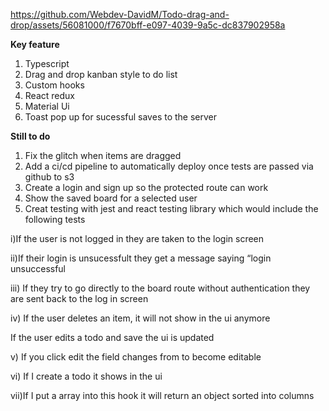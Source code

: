 
https://github.com/Webdev-DavidM/Todo-drag-and-drop/assets/56081000/f7670bff-e097-4039-9a5c-dc837902958a

**Key feature**

1) Typescript
2) Drag and drop kanban style to do list
3) Custom hooks
4) React redux
5) Material Ui
6) Toast pop up for sucessful saves to the server

**Still to do**
1) Fix the glitch when items are dragged
2) Add a ci/cd pipeline to automatically deploy once tests are passed via github to s3
3) Create a login and sign up so the protected route can work
4) Show the saved board for a selected user
5) Creat testing with jest and react testing library which would include the following tests
   
i)If the user is not logged in they are taken to the login screen

ii)If their login is unsucessfult they get a message saying “login unsuccessful

iii) If they try to go directly to the board route without authentication they are sent back to the log in screen

iv) If the user deletes an item, it will not show in the ui anymore

If the user edits a todo and save the ui is updated 

v) If you click edit the field changes from to become editable

vi) If I create a todo it shows in the ui

vii)If I put a array into this hook it will return an object sorted into columns






